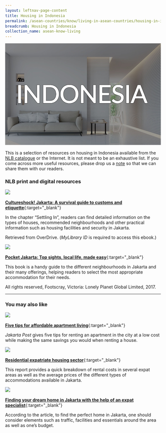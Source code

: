 ```yaml
---
layout: leftnav-page-content
title: Housing in Indonesia
permalink: /asean-countries/know/living-in-asean-countries/housing-in-indonesia/
breadcrumb: Housing in Indonesia	
collection_name: asean-know-living
---
```


<img src="/images/asean-living/ASEAN-Indonesia-Housing.jpg" alt="Housing in Indonesia banner" style="width:800px;" />

This is a selection of resources on housing in Indonesia available from the [NLB catalogue](http://catalogue.nlb.gov.sg/) or the Internet.  It is not meant to be an exhaustive list. If you come across more useful resources, please drop us a [note](https://www.eyeonasia.gov.sg/contact-us/) so that we can share them with our readers.

### **NLB print and digital resources**

<img src="/images/book-covers/Cultureshock-Jakarta-A-survival-guide-to-customs-and-etiquette.jpg" style="width:150px;" />

[**Cultureshock! Jakarta: A survival guide to customs and etiquette**](https://singapore.libraryreserve.com/10/50/en/ContentDetails.htm?id=2153BA72-BC54-4781-AF08-51A2CF6901A4){:target="_blank"}

In the chapter “Settling In”, readers can find detailed information on the types of houses, recommended neighbourhoods and other practical information such as housing facilities and security in Jakarta.

Retrieved from OverDrive. (*MyLibrary ID* is required to access this ebook.)

<img src="/images/book-covers/Pocket-Jakarta.png" style="width:150px;" />

[**Pocket Jakarta: Top sights, local life, made easy**](http://eservice.nlb.gov.sg/item_holding.aspx?bid=202942171){:target="_blank"}

This book is a handy guide to the different neighbourhoods in Jakarta and their many offerings, helping readers to select the most appropriate accommodation for their needs.

All rights reserved, Footscray, Victoria: Lonely Planet Global Limited, 2017.

---

### **You may also like**

<img src="/images/resources/Article 2.jpg" style="width:180px;" />

[**Five tips for affordable apartment living**](http://www.thejakartapost.com/adv/2016/11/29/five-tips-for-affordable-apartment-living.html){:target="_blank"}

*Jakarta Post* gives five tips for renting an apartment in the city at a low cost while making the same savings you would when renting a house.

<img src="/images/resources/Article 3.jpg" style="width:180px;" />

[**Residential expatriate housing sector**](http://www.colliers.com/-/media/files/marketresearch/apac/indonesia/q42015-jakarta-researchandforecastreport-expathousing.pdf?la=en-gb){:target="_blank"}

This report provides a quick breakdown of rental costs in several expat areas as well as the average prices of the different types of accommodations available in Jakarta.

<img src="/images/resources/Article 4.jpg" style="width:180px;" />

[**Finding your dream home in Jakarta with the help of an expat specialist**](http://indonesiaexpat.biz/featured/finding-dream-home-jakarta-help-expat-specialist/){:target="_blank"}

According to the article, to find the perfect home in Jakarta, one should consider elements such as traffic, facilities and essentials around the area as well as one’s budget.